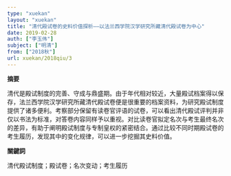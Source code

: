 ```yaml
---
type: "xuekan"
layout: "xuekan"
title: "清代殿试卷的史料价值探析——以法兰西学院汉学研究所藏清代殿试卷为中心"
date: 2019-02-28
auth: ["李玉伟"]
subject: ["明清"]
from: ["2018秋"]
url: xuekan/2018qiu/3
---
```


**摘要**      

清代是殿试制度的完善、守成与鼎盛期。由于年代相对较近，大量殿试档案得以保存，法兰西学院汉学研究所藏清代殿试卷便是很重要的档案资料，为研究殿试制度提供了诸多便利。考察部分保留有读卷官评语的试卷，可以看出清代殿试评判并非仅以书法为标准，对答卷内容同样予以重视。对比读卷官拟定名次与考生最终名次的差异，有助于阐明殿试制度与专制皇权的紧密结合。通过比较不同时期殿试卷的考生履历，发现其中的变化规律，可以进一步挖掘其史料价值。

**關鍵詞**

清代殿试制度；殿试卷；名次变动；考生履历
